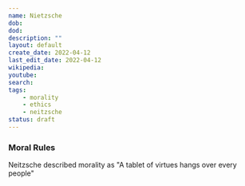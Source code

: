 ```yaml
---
name: Nietzsche
dob: 
dod: 
description: ""
layout: default
create_date: 2022-04-12
last_edit_date: 2022-04-12
wikipedia: 
youtube: 
search: 
tags:
    - morality
    - ethics
    - neitzsche
status: draft
---
```



### Moral Rules
Neitzsche described morality as "A tablet of virtues hangs over every people"
